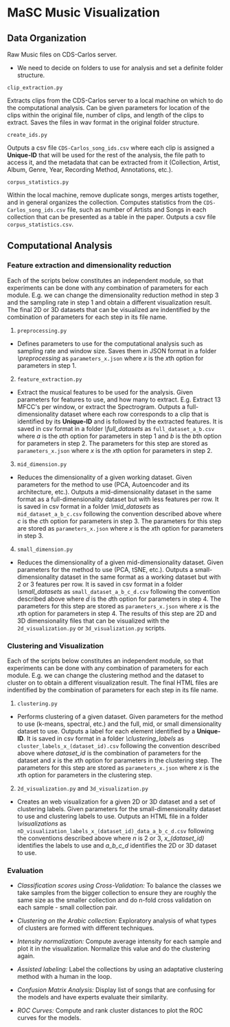 # MaSC Music Visualization

## Data Organization

Raw Music files on CDS-Carlos server.
  - We need to decide on folders to use for analysis and set a definite folder structure.

`clip_extraction.py`

Extracts clips from the CDS-Carlos server to a local machine on which to do the computational analysis. Can be given parameters for location of the clips within the original file, number of clips, and length of the clips to extract. Saves the files in wav format in the original folder structure.

`create_ids.py`

Outputs a csv file `CDS-Carlos_song_ids.csv` where each clip is assigned a **Unique-ID** that will be used for the rest of the analysis, the file path to access it, and the metadata that can be extracted from it (Collection, Artist, Album, Genre, Year, Recording Method, Annotations, etc.).
  
`corpus_statistics.py`

Within the local machine, remove duplicate songs, merges artists together, and in general organizes the collection. Computes statistics from the `CDS-Carlos_song_ids.csv` file, such as number of Artists and Songs in each collection that can be presented as a table in the paper. Outputs a csv file `corpus_statistics.csv`.

## Computational Analysis

### Feature extraction and dimensionality reduction

Each of the scripts below constitutes an independent module, so that experiments can be done with any combination of parameters for each module. E.g. we can change the dimensionality reduction method in step 3 and the sampling rate in step 1 and obtain a different visualization result. The final 2D or 3D datasets that can be visualized are indentified by the combination of parameters for each step in its file name.

1. `preprocessing.py`

  - Defines parameters to use for the computational analysis such as sampling rate and window size. Saves them in JSON format in a folder *\preprocessing* as `parameters_x.json` where *x* is the *x*th option for parameters in step 1.

2. `feature_extraction.py`

  - Extract the musical features to be used for the analysis. Given parameters for features to use, and how many to extract. E.g. Extract 13 MFCC's per window, or extract the Spectrogram. Outputs a full-dimensionality dataset where each row corresponds to a clip that is identified by its **Unique-ID** and is followed by the extracted features. It is saved in csv format in a folder *\full_datasets* as `full_dataset_a_b.csv` where *a* is the *a*th option for parameters in step 1 and *b* is the *b*th option for parameters in step 2. The parameters for this step are stored as `parameters_x.json` where *x* is the *x*th option for parameters in step 2.

3. `mid_dimension.py`

  - Reduces the dimensionality of a given working dataset. Given parameters for the method to use (PCA, Autoencoder and its architecture, etc.). Outputs a mid-dimensionality dataset in the same format as a full-dimensionality dataset but with less features per row. It is saved in csv format in a folder *\mid_datasets* as `mid_dataset_a_b_c.csv` following the convention described above where *c* is the *c*th option for parameters in step 3. The parameters for this step are stored as `parameters_x.json` where *x* is the *x*th option for parameters in step 3.

4. `small_dimension.py`

  - Reduces the dimensionality of a given mid-dimensionality dataset. Given parameters for the method to use (PCA, tSNE, etc.). Outputs a small-dimensionality dataset in the same format as a working dataset but with 2 or 3 features per row. It is saved in csv format in a folder *\small_datasets* as `small_dataset_a_b_c_d.csv` following the convention described above where *d* is the *d*th option for parameters in step 4. The parameters for this step are stored as `parameters_x.json` where *x* is the *x*th option for parameters in step 4. The results of this step are 2D and 3D dimensionality files that can be visualized with the `2d_visualization.py` or `3d_visualization.py` scripts.

### Clustering and Visualization

Each of the scripts below constitutes an independent module, so that experiments can be done with any combination of parameters for each module. E.g. we can change the clustering method and the dataset to cluster on to obtain a different visualization result. The final HTML files are indentified by the combination of parameters for each step in its file name.

1. `clustering.py`

  - Performs clustering of a given dataset. Given parameters for the method to use (k-means, spectral, etc.) and the full, mid, or small dimensionality dataset to use. Outputs a label for each element identified by a **Unique-ID**. It is saved in csv format in a folder *\clustering_labels* as `cluster_labels_x_(dataset_id).csv` following the convention described above where *dataset_id* is the combination of parameters for the dataset and *x* is the *x*th option for parameters in the clustering step. The parameters for this step are stored as `parameters_x.json` where *x* is the *x*th option for parameters in the clustering step.

2. `2d_visualization.py` and `3d_visualization.py`

  - Creates an web visualization for a given 2D or 3D dataset and a set of clustering labels. Given parameters for the small-dimensionality dataset to use and clustering labels to use. Outputs an HTML file in a folder *\visualizations* as `nD_visualization_labels_x_(dataset_id)_data_a_b_c_d.csv` following the conventions described above where *n* is 2 or 3, *x_(dataset_id)* identifies the labels to use and *a_b_c_d* identifies the 2D or 3D dataset to use. 

### Evaluation

- *Classification scores using Cross-Validation:* To balance the classes we take samples from the bigger collection to ensure they are roughly the same size as the smaller collection and do n-fold cross validation on each sample - small collection pair.

- *Clustering on the Arabic collection:* Exploratory analysis of what types of clusters are formed with different techniques.

- *Intensity normalization:* Compute average intensity for each sample and plot it in the visualization. Normalize this value and do the clustering again.

- *Assisted labeling:* Label the collections by using an adaptative clustering method with a human in the loop.

- *Confusion Matrix Analysis:* Display list of songs that are confusing for the models and have experts evaluate their similarity.

- *ROC Curves:* Compute and rank cluster distances to plot the ROC curves for the models.


